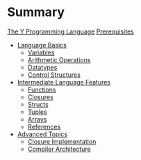 # Summary

[The Y Programming Language](./y-lang.md)
[Prerequisites](./prerequisites.md)

- [Language Basics](./basics/README.md)
  - [Variables](./basics/variables.md)
  - [Arithmetic Operations]()
  - [Datatypes](./basics/types.md)
  - [Control Structures](./basics/control-structures.md)
- [Intermediate Language Features](./intermediate/README.md)
  - [Functions](./intermediate/functions.md)
  - [Closures](./intermediate/closures.md)
  - [Structs](./intermediate/structs.md)
  - [Tuples]()
  - [Arrays]()
  - [References]()
- [Advanced Topics](./advanced/README.md)
  - [Closure Implementation](./advanced/closure-implementation.md)
  - [Compiler Architecture](./advanced/compiler-architecture.md)
